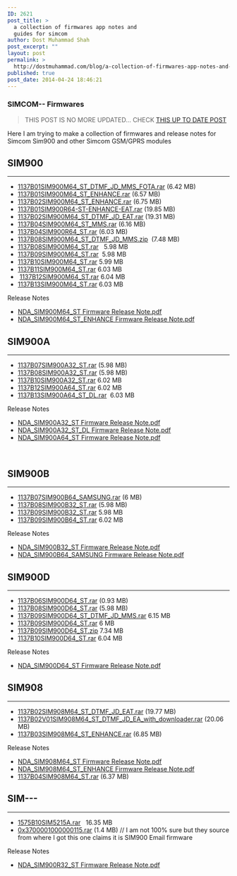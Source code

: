 ```yaml
---
ID: 2621
post_title: >
  a collection of firmwares app notes and
  guides for simcom
author: Dost Muhammad Shah
post_excerpt: ""
layout: post
permalink: >
  http://dostmuhammad.com/blog/a-collection-of-firmwares-app-notes-and-guides-for-simcom/
published: true
post_date: 2014-04-24 18:46:21
---
```

<h3>SIMCOM-- Firmwares</h3>





<blockquote> THIS POST IS NO MORE UPDATED... CHECK <a href="http://dostmuhammad.com/sim900-firmware-update-tutorials-appnotes/">THIS UP TO DATE POST</a></blockquote>


Here I am trying to make a collection of firmwares and release notes for Simcom Sim900 and other Simcom GSM/GPRS modules
<h2>SIM900</h2>

<hr />

<ul>
	<li><a href="https://www.dropbox.com/sh/a8jn8wo4qa887q2/07uELk6fDD/1137B01SIM900M64_ST_DTMF_JD_MMS_FOTA.rar" target="_top" rel="nofollow">1137B01SIM900M64_ST_DTMF_JD_MMS_FOTA.rar</a> (6.42 MB)</li>
	<li><a href="https://www.dropbox.com/sh/a8jn8wo4qa887q2/5JR2I4hMbY/1137B01SIM900M64_ST_ENHANCE.rar" target="_top" rel="nofollow">1137B01SIM900M64_ST_ENHANCE.rar</a> (6.57 MB)</li>
	<li><a href="https://www.dropbox.com/sh/a8jn8wo4qa887q2/p6wyG11QGn/1137B02SIM900M64_ST_ENHANCE.rar" target="_top" rel="nofollow">1137B02SIM900M64_ST_ENHANCE.rar</a> (6.75 MB)</li>
	<li><a href="https://www.dropbox.com/sh/a8jn8wo4qa887q2/AOuB-u4AQG/1137B01SIM900R64-ST-ENHANCE-EAT.rar" target="_top" rel="nofollow"> 1137B01SIM900R64-ST-ENHANCE-EAT.rar</a> (19.85 MB)</li>
	<li><a href="https://www.dropbox.com/sh/a8jn8wo4qa887q2/JqOK_NoNtJ/1137B02SIM900M64_ST_DTMF_JD_EAT.rar" target="_top" rel="nofollow"> 1137B02SIM900M64_ST_DTMF_JD_EAT.rar</a> (19.31 MB)</li>
	<li><a href="https://www.dropbox.com/sh/a8jn8wo4qa887q2/E1Z1kZEpYe/1137B04SIM900M64_ST_MMS.rar" target="_top" rel="nofollow">1137B04SIM900M64_ST_MMS.rar</a> (6.16 MB)</li>
	<li><a href="https://www.dropbox.com/sh/a8jn8wo4qa887q2/RUs2fxAb0a/1137B04SIM900R64_ST.rar" target="_top" rel="nofollow">1137B04SIM900R64_ST.rar</a> (6.03 MB)</li>
	<li><a href="https://www.dropbox.com/sh/a8jn8wo4qa887q2/QIIpv8kRDm/1137B08SIM900M64_ST_DTMF_JD_MMS.zip" target="_top" rel="nofollow">1137B08SIM900M64_ST_DTMF_JD_MMS.zip</a>  (7.48 MB)</li>
	<li><a href="https://www.dropbox.com/sh/a8jn8wo4qa887q2/ML-C56r7sy/1137B08SIM900M64_ST.rar" target="_top" rel="nofollow">1137B08SIM900M64_ST.rar</a>   5.98 MB</li>
	<li><a href="https://www.dropbox.com/sh/a8jn8wo4qa887q2/wv80Ehj4Kf/1137B09SIM900M64_ST.rar" target="_top" rel="nofollow">1137B09SIM900M64_ST.rar</a>  5.98 MB</li>
	<li><a href="https://www.dropbox.com/sh/a8jn8wo4qa887q2/7uOQg0PhuN/1137B10SIM900M64_ST.rar" target="_top" rel="nofollow">1137B10SIM900M64_ST.rar</a> 5.99 MB</li>
	<li><a href="https://www.dropbox.com/sh/a8jn8wo4qa887q2/e4d9mXIGHx/1137B11SIM900M64_ST.rar" target="_top" rel="nofollow">1137B11SIM900M64_ST.rar</a> 6.03 MB</li>
	<li> <a href="https://www.dropbox.com/sh/a8jn8wo4qa887q2/9mcC3j889K/1137B12SIM900M64_ST.rar" target="_top" rel="nofollow">1137B12SIM900M64_ST.rar</a> 6.04 MB</li>
	<li><a href="https://www.dropbox.com/sh/a8jn8wo4qa887q2/hiJYPcALth/1137B13SIM900M64_ST.rar" target="_top" rel="nofollow">1137B13SIM900M64_ST.rar</a> 6.03 MB</li>
</ul>
<!--more-->

Release Notes
<ul>
	<li><a href="https://www.dropbox.com/sh/a8jn8wo4qa887q2/DbCPFDL9Vo/NDA_SIM900M64_ST%20Firmware%20Release%20Note.pdf" target="_top" rel="nofollow">NDA_SIM900M64_ST Firmware Release Note.pdf</a></li>
	<li><a href="https://www.dropbox.com/sh/a8jn8wo4qa887q2/i7sk6gRfHV/NDA_SIM900M64_ST_ENHANCE%20Firmware%20Release%20Note.pdf" target="_top" rel="nofollow">NDA_SIM900M64_ST_ENHANCE Firmware Release Note.pdf</a></li>
</ul>
<h2>SIM900A</h2>

<hr />

<ul>
	<li><a href="https://www.dropbox.com/sh/a8jn8wo4qa887q2/B78DzMSk7S/1137B07SIM900A32_ST.rar" target="_top" rel="nofollow">1137B07SIM900A32_ST.rar</a> (5.98 MB)</li>
	<li><a href="https://www.dropbox.com/sh/a8jn8wo4qa887q2/6bNDCE7VWR/1137B08SIM900A32_ST.rar" target="_top" rel="nofollow">1137B08SIM900A32_ST.rar</a> (5.98 MB)</li>
	<li><a href="https://www.dropbox.com/sh/a8jn8wo4qa887q2/Ta3gzdfbkt/1137B10SIM900A32_ST.rar" target="_top" rel="nofollow">1137B10SIM900A32_ST.rar</a> 6.02 MB</li>
	<li><a href="https://www.dropbox.com/sh/a8jn8wo4qa887q2/xXeoXEwmPz/1137B12SIM900A64_ST.rar" target="_top" rel="nofollow">1137B12SIM900A64_ST.rar</a> 6.02 MB</li>
	<li><a href="https://www.dropbox.com/sh/a8jn8wo4qa887q2/OAk0YeFcSZ/1137B13SIM900A64_ST_DL.rar" target="_top" rel="nofollow">1137B13SIM900A64_ST_DL.rar</a>  6.03 MB</li>
</ul>
Release Notes
<ul>
	<li><a href="https://www.dropbox.com/sh/a8jn8wo4qa887q2/kvyV_3RqJM/NDA_SIM900A32_ST%20Firmware%20Release%20Note.pdf" target="_top" rel="nofollow">NDA_SIM900A32_ST Firmware Release Note.pdf</a></li>
	<li><a href="https://www.dropbox.com/sh/a8jn8wo4qa887q2/ZwWSgvn0eB/NDA_SIM900A32_ST_DL%20Firmware%20Release%20Note.pdf" target="_top" rel="nofollow">NDA_SIM900A32_ST_DL Firmware Release Note.pdf</a></li>
	<li><a href="https://www.dropbox.com/sh/a8jn8wo4qa887q2/2yUpEmGb4a/NDA_SIM900A64_ST%20Firmware%20Release%20Note.pdf" target="_top" rel="nofollow">NDA_SIM900A64_ST Firmware Release Note.pdf</a></li>
</ul>
&nbsp;
<h2>SIM900B</h2>

<hr />

<ul>
	<li><a href="https://www.dropbox.com/sh/a8jn8wo4qa887q2/x1CPfdrQ_J/1137B07SIM900B64_SAMSUNG.rar" target="_top" rel="nofollow">1137B07SIM900B64_SAMSUNG.rar</a> (6 MB)</li>
	<li><a href="https://www.dropbox.com/sh/a8jn8wo4qa887q2/LK3yfsJeAy/1137B08SIM900B32_ST.rar" target="_top" rel="nofollow">1137B08SIM900B32_ST.rar</a> (5.98 MB)</li>
	<li><a href="https://www.dropbox.com/sh/a8jn8wo4qa887q2/4RJvqdH70C/1137B09SIM900B32_ST.rar" target="_top" rel="nofollow">1137B09SIM900B32_ST.rar</a> 5.98 MB</li>
	<li><a href="https://www.dropbox.com/sh/a8jn8wo4qa887q2/VuK7dwekyM/1137B09SIM900B64_ST.rar" target="_top" rel="nofollow">1137B09SIM900B64_ST.rar</a> 6.02 MB</li>
</ul>
Release Notes
<ul>
	<li><a href="https://www.dropbox.com/sh/a8jn8wo4qa887q2/4VpDE3ivnt/NDA_SIM900B32_ST%20Firmware%20Release%20Note.pdf" target="_top" rel="nofollow">NDA_SIM900B32_ST Firmware Release Note.pdf</a></li>
	<li><a href="https://www.dropbox.com/sh/a8jn8wo4qa887q2/pa26OLAXAk/NDA_SIM900B64_SAMSUNG%20Firmware%20Release%20Note.pdf" target="_top" rel="nofollow">NDA_SIM900B64_SAMSUNG Firmware Release Note.pdf</a></li>
</ul>
<h2>SIM900D</h2>

<hr />

<ul>
	<li><a href="https://www.dropbox.com/sh/a8jn8wo4qa887q2/wh4zwwy5CL/1137B06SIM900D64_ST.rar" target="_top" rel="nofollow">1137B06SIM900D64_ST.rar</a> (0.93 MB)</li>
	<li><a href="https://www.dropbox.com/sh/a8jn8wo4qa887q2/Em59aKK3fp/1137B08SIM900D64_ST.rar" target="_top" rel="nofollow">1137B08SIM900D64_ST.rar</a> (5.98 MB)</li>
	<li><a href="https://www.dropbox.com/sh/a8jn8wo4qa887q2/JmtWEWy8OV/1137B09SIM900D64_ST_DTMF_JD_MMS.rar" target="_top" rel="nofollow">1137B09SIM900D64_ST_DTMF_JD_MMS.rar</a> 6.15 MB</li>
	<li><a href="https://www.dropbox.com/sh/a8jn8wo4qa887q2/vgTg93pC2j/1137B09SIM900D64_ST.rar" target="_top" rel="nofollow">1137B09SIM900D64_ST.rar</a> 6 MB</li>
	<li><a href="https://www.dropbox.com/sh/a8jn8wo4qa887q2/ve4Ij6MNBj/1137B09SIM900D64_ST.zip" target="_top" rel="nofollow">1137B09SIM900D64_ST.zip</a> 7.34 MB</li>
	<li><a href="https://www.dropbox.com/sh/a8jn8wo4qa887q2/9eRXu93rn3/1137B10SIM900D64_ST.rar" target="_top" rel="nofollow">1137B10SIM900D64_ST.rar</a> 6.04 MB</li>
</ul>
Release Notes
<ul>
	<li><a href="https://www.dropbox.com/sh/a8jn8wo4qa887q2/uX-2gjwC4L/NDA_SIM900D64_ST%20Firmware%20Release%20Note.pdf" target="_top" rel="nofollow">NDA_SIM900D64_ST Firmware Release Note.pdf</a></li>
</ul>
<h2>SIM908</h2>

<hr />

<ul>
	<li><a href="https://www.dropbox.com/sh/a8jn8wo4qa887q2/Ld6kv_MF7O/1137B02SIM908M64_ST_DTMF_JD_EAT.rar" target="_top" rel="nofollow">1137B02SIM908M64_ST_DTMF_JD_EAT.rar</a> (19.77 MB)</li>
	<li><a href="https://www.dropbox.com/sh/a8jn8wo4qa887q2/dmMkY6EoKx/1137B02V01SIM908M64_ST_DTMF_JD_EA_with_downloader.rar" target="_top" rel="nofollow">1137B02V01SIM908M64_ST_DTMF_JD_EA_with_downloader.rar</a> (20.06 MB)</li>
	<li><a href="https://www.dropbox.com/sh/a8jn8wo4qa887q2/fI-2lRDIzt/1137B03SIM908M64_ST_ENHANCE.rar" target="_top" rel="nofollow">1137B03SIM908M64_ST_ENHANCE.rar</a> (6.85 MB)</li>
</ul>
Release Notes
<ul>
	<li><a href="https://www.dropbox.com/sh/a8jn8wo4qa887q2/lDDqdsHvPH/NDA_SIM908M64_ST%20Firmware%20Release%20Note.pdf" target="_top" rel="nofollow">NDA_SIM908M64_ST Firmware Release Note.pdf</a></li>
	<li><a href="https://www.dropbox.com/sh/a8jn8wo4qa887q2/U7YWbeHFah/NDA_SIM908M64_ST_ENHANCE%20Firmware%20Release%20Note.pdf" target="_top" rel="nofollow">NDA_SIM908M64_ST_ENHANCE Firmware Release Note.pdf</a></li>
	<li><a href="https://www.dropbox.com/sh/a8jn8wo4qa887q2/3OfXQ2sKhj/1137B04SIM908M64_ST.rar" target="_top" rel="nofollow">1137B04SIM908M64_ST.rar</a> (6.37 MB)</li>
</ul>
<h2>SIM---</h2>

<hr />

<ul>
	<li><a href="https://www.dropbox.com/sh/a8jn8wo4qa887q2/5hAP_WNL9m/1575B10SIM5215A.rar" target="_top" rel="nofollow">1575B10SIM5215A.rar</a>   16.35 MB</li>
	<li><a href="https://www.dropbox.com/sh/a8jn8wo4qa887q2/o6Ook1fLW0/0x3700001000000115.rar" target="_top" rel="nofollow">0x3700001000000115.rar</a> (1.4 MB) // I am not 100% sure but they source from where I got this one claims it is SIM900 Email firmware</li>
</ul>
Release Notes
<ul>
	<li><a href="https://www.dropbox.com/sh/a8jn8wo4qa887q2/xE8ZVqnh9S/NDA_SIM900R32_ST%20Firmware%20Release%20Note.pdf" target="_top" rel="nofollow">NDA_SIM900R32_ST Firmware Release Note.pdf</a></li>
</ul>